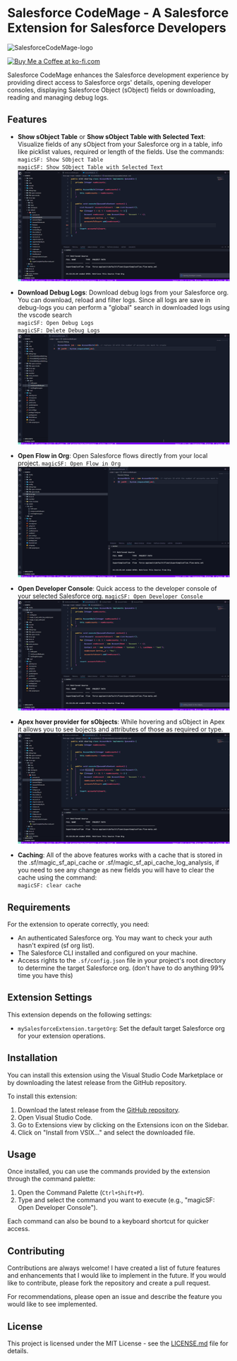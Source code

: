 # Salesforce CodeMage - A Salesforce Extension for Salesforce Developers

<img src="https://github.com/Teodoro-lab/SalesforceCodeMage/blob/main/resources/magicSF-logo.webp" alt="SalesforceCodeMage-logo" width="200"/>

<a href='https://ko-fi.com/teodorolab' target='_blank'><img height='35' style='border:0px;height:46px;' src='https://az743702.vo.msecnd.net/cdn/kofi3.png?v=0' border='0' alt='Buy Me a Coffee at ko-fi.com'></a>

Salesforce CodeMage enhances the Salesforce development experience by providing direct access to Salesforce orgs' details, opening developer consoles, displaying Salesforce Object (sObject) fields or downloading, reading and managing debug logs.

## Features

- **Show sObject Table** or **Show sObject Table with Selected Text**: Visualize fields of any sObject from your Salesforce org in a table, info like picklist values, required or length of the fields. Use the commands: <br/>
 `magicSF: Show SObject Table`<br/>
 `magicSF: Show SObject Table with Selected Text`<br/>
![Show sObject Table](resources/sf_sobject_table.gif)

- **Download Debug Logs**: Download debug logs from your Salesforce org. You can download, reload and filter logs. Since all logs are save in debug-logs you can perform a "global" search in downloaded logs using the vscode search<br/>
`magicSF: Open Debug Logs` <br/>
`magicSF: Delete Debug Logs` <br/>
![Download Debug Logs](resources/sf_download_debug_logs.gif)

- **Open Flow in Org**: Open Salesforce flows directly from your local project.
`magicSF: Open Flow in Org`<br/>
![Open Flow in Org](resources/sf_open_flow_in_org.gif)

- **Open Developer Console**: Quick access to the developer console of your selected Salesforce org.
`magicSF: Open Developer Console`<br/>
![Open Developer Console](resources/sf_open_dev_console.gif)

- **Apex hover provider for sObjects**: While hovering and sObject in Apex it allows you to see bojects and attributes of those as required or type.<br/>
![Apex hover provider for sObjects](resources/sf_hover_provider.gif)

- **Caching**: All of the above features works with a cache that is stored in the .sf/magic_sf_api_cache or .sf/magic_sf_api_cache_log_analysis, if you need to see any change as new fields you will have to clear the cache using the command:<br/>
`magicSF: clear cache`

## Requirements

For the extension to operate correctly, you need:
- An authenticated Salesforce org. You may want to check your auth hasn't expired (sf org list).
- The Salesforce CLI installed and configured on your machine.
- Access rights to the `.sf/config.json` file in your project's root directory to determine the target Salesforce org. (don't have to do anything 99% time you have this)

## Extension Settings

This extension depends on the following settings:

- `mySalesforceExtension.targetOrg`: Set the default target Salesforce org for your extension operations.

## Installation
You can install this extension using the Visual Studio Code Marketplace or by downloading the latest release from the GitHub repository.

To install this extension:
1. Download the latest release from the [GitHub repository](https://github.com/Teodoro-lab/SalesforceCodeMage).
2. Open Visual Studio Code.
3. Go to Extensions view by clicking on the Extensions icon on the Sidebar.
4. Click on "Install from VSIX..." and select the downloaded file.


## Usage

Once installed, you can use the commands provided by the extension through the command palette:
1. Open the Command Palette (`Ctrl+Shift+P`).
2. Type and select the command you want to execute (e.g., "magicSF: Open Developer Console").

Each command can also be bound to a keyboard shortcut for quicker access.

## Contributing

Contributions are always welcome! I have created a list of future features and enhancements that I would like to implement in the future. If you would like to contribute, please fork the repository and create a pull request.

For recommendations, please open an issue and describe the feature you would like to see implemented.

## License

This project is licensed under the MIT License - see the [LICENSE.md](https://github.com/Teodoro-lab/SalesforceCodeMage/blob/7c62dbb69f5fb59523905e3f936dfbc3cb844052/LICENSE) file for details.
